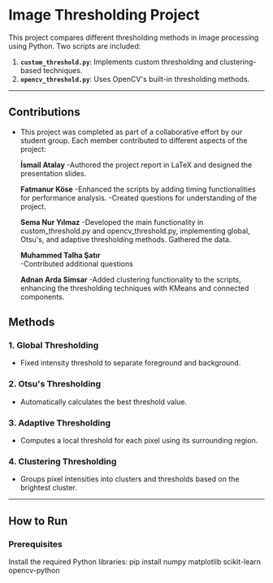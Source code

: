 # Image Thresholding Project

This project compares different thresholding methods in image processing using Python. Two scripts are included:

1. **`custom_threshold.py`**: Implements custom thresholding and clustering-based techniques.
2. **`opencv_threshold.py`**: Uses OpenCV's built-in thresholding methods.

---



## Contributions

- This project was completed as part of a collaborative effort by our student group. 
Each member contributed to different aspects of the project:


  **İsmail Atalay**
  -Authored the project report in LaTeX and designed the presentation slides.



  **Fatmanur Köse**
  -Enhanced the scripts by adding timing functionalities for performance analysis.
  -Created questions for understanding of the project. 


  **Sema Nur Yılmaz**
  -Developed the main functionality in custom_threshold.py and opencv_threshold.py, implementing global, Otsu's, and adaptive thresholding methods. Gathered the data.



  **Muhammed Talha Şatır**   
  -Contributed additional questions


  **Adnan Arda Simsar**
  -Added clustering functionality to the scripts, enhancing the thresholding techniques with KMeans and connected components.


## Methods

### 1. Global Thresholding
- Fixed intensity threshold to separate foreground and background.

### 2. Otsu's Thresholding
- Automatically calculates the best threshold value.

### 3. Adaptive Thresholding
- Computes a local threshold for each pixel using its surrounding region.

### 4. Clustering Thresholding
- Groups pixel intensities into clusters and thresholds based on the brightest cluster.

---

## How to Run

### Prerequisites
Install the required Python libraries:
pip install numpy matplotlib scikit-learn opencv-python
